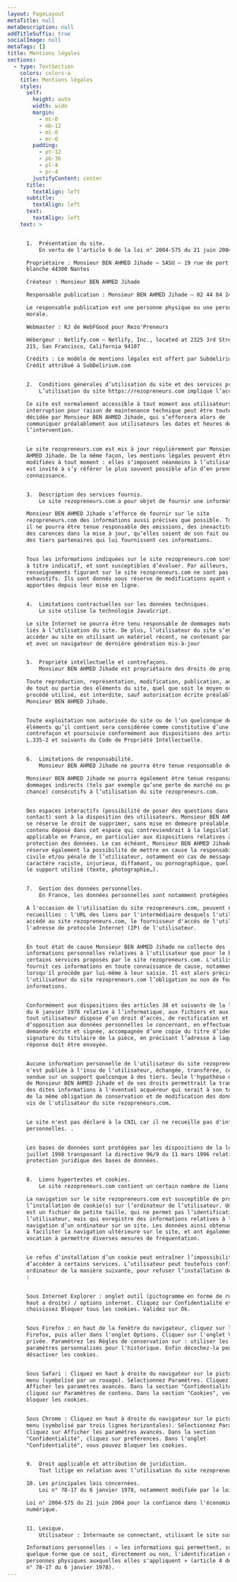 ```yaml
---
layout: PageLayout
metaTitle: null
metaDescription: null
addTitleSuffix: true
socialImage: null
metaTags: []
title: Mentions légales
sections:
  - type: TextSection
    colors: colors-a
    title: Mentions légales
    styles:
      self:
        height: auto
        width: wide
        margin:
          - mt-0
          - mb-12
          - ml-0
          - mr-0
        padding:
          - pt-12
          - pb-36
          - pl-4
          - pr-4
        justifyContent: center
      title:
        textAlign: left
      subtitle:
        textAlign: left
      text:
        textAlign: left
    text: >


      1.  Présentation du site.
          En vertu de l'article 6 de la loi n° 2004-575 du 21 juin 2004 pour la confiance dans l'économie numérique, il est précisé aux utilisateurs du site rezopreneurs.com l'identité des différents intervenants dans le cadre de sa réalisation et de son suivi :

      Propriétaire : Monsieur BEN AHMED Jihade – SASU – 19 rue de port la
      blanche 44300 Nantes

      Créateur : Monsieur BEN AHMED Jihade

      Responsable publication : Monsieur BEN AHMED Jihade – 02 44 84 24 88

      Le responsable publication est une personne physique ou une personne
      morale.

      Webmaster : RJ de WebFGood pour Rezo'Preneurs

      Hébergeur : Netlify.com – Netlify, Inc., located at 2325 3rd Street, Suite
      215, San Francisco, California 94107

      Crédits : Le modèle de mentions légales est offert par Subdelirium.com
      Crédit attribué à SubDelirium.com


      2.  Conditions générales d’utilisation du site et des services proposés.
          L’utilisation du site https://rezopreneurs.com implique l’acceptation pleine et entière des conditions générales d’utilisation ci-après décrites. Ces conditions d’utilisation sont susceptibles d’être modifiées ou complétées à tout moment, les utilisateurs du site rezopreneurs.com sont donc invités à les consulter de manière régulière.

      Ce site est normalement accessible à tout moment aux utilisateurs. Une
      interruption pour raison de maintenance technique peut être toutefois
      décidée par Monsieur BEN AHMED Jihade, qui s’efforcera alors de
      communiquer préalablement aux utilisateurs les dates et heures de
      l’intervention.


      Le site rezopreneurs.com est mis à jour régulièrement par Monsieur BEN
      AHMED Jihade. De la même façon, les mentions légales peuvent être
      modifiées à tout moment : elles s’imposent néanmoins à l’utilisateur qui
      est invité à s’y référer le plus souvent possible afin d’en prendre
      connaissance.


      3.  Description des services fournis.
          Le site rezopreneurs.com a pour objet de fournir une information concernant l’ensemble des activités de la société.

      Monsieur BEN AHMED Jihade s’efforce de fournir sur le site
      rezopreneurs.com des informations aussi précises que possible. Toutefois,
      il ne pourra être tenue responsable des omissions, des inexactitudes et
      des carences dans la mise à jour, qu’elles soient de son fait ou du fait
      des tiers partenaires qui lui fournissent ces informations.


      Tous les informations indiquées sur le site rezopreneurs.com sont données
      à titre indicatif, et sont susceptibles d’évoluer. Par ailleurs, les
      renseignements figurant sur le site rezopreneurs.com ne sont pas
      exhaustifs. Ils sont donnés sous réserve de modifications ayant été
      apportées depuis leur mise en ligne.


      4.  Limitations contractuelles sur les données techniques.
          Le site utilise la technologie JavaScript.

      Le site Internet ne pourra être tenu responsable de dommages matériels
      liés à l’utilisation du site. De plus, l’utilisateur du site s’engage à
      accéder au site en utilisant un matériel récent, ne contenant pas de virus
      et avec un navigateur de dernière génération mis-à-jour


      5.  Propriété intellectuelle et contrefaçons.
          Monsieur BEN AHMED Jihade est propriétaire des droits de propriété intellectuelle ou détient les droits d’usage sur tous les éléments accessibles sur le site, notamment les textes, images, graphismes, logo, icônes, sons, logiciels.

      Toute reproduction, représentation, modification, publication, adaptation
      de tout ou partie des éléments du site, quel que soit le moyen ou le
      procédé utilisé, est interdite, sauf autorisation écrite préalable de :
      Monsieur BEN AHMED Jihade.


      Toute exploitation non autorisée du site ou de l’un quelconque des
      éléments qu’il contient sera considérée comme constitutive d’une
      contrefaçon et poursuivie conformément aux dispositions des articles
      L.335-2 et suivants du Code de Propriété Intellectuelle.


      6.  Limitations de responsabilité.
          Monsieur BEN AHMED Jihade ne pourra être tenue responsable des dommages directs et indirects causés au matériel de l’utilisateur, lors de l’accès au site rezopreneurs.com, et résultant soit de l’utilisation d’un matériel ne répondant pas aux spécifications indiquées au point 4, soit de l’apparition d’un bug ou d’une incompatibilité.

      Monsieur BEN AHMED Jihade ne pourra également être tenue responsable des
      dommages indirects (tels par exemple qu’une perte de marché ou perte d’une
      chance) consécutifs à l’utilisation du site rezopreneurs.com.


      Des espaces interactifs (possibilité de poser des questions dans l’espace
      contact) sont à la disposition des utilisateurs. Monsieur BEN AHMED Jihade
      se réserve le droit de supprimer, sans mise en demeure préalable, tout
      contenu déposé dans cet espace qui contreviendrait à la législation
      applicable en France, en particulier aux dispositions relatives à la
      protection des données. Le cas échéant, Monsieur BEN AHMED Jihade se
      réserve également la possibilité de mettre en cause la responsabilité
      civile et/ou pénale de l’utilisateur, notamment en cas de message à
      caractère raciste, injurieux, diffamant, ou pornographique, quel que soit
      le support utilisé (texte, photographie…).


      7.  Gestion des données personnelles.
          En France, les données personnelles sont notamment protégées par la loi n° 78-87 du 6 janvier 1978, la loi n° 2004-801 du 6 août 2004, l'article L. 226-13 du Code pénal et la Directive Européenne du 24 octobre 1995.

      A l'occasion de l'utilisation du site rezopreneurs.com, peuvent êtres
      recueillies : l'URL des liens par l'intermédiaire desquels l'utilisateur a
      accédé au site rezopreneurs.com, le fournisseur d'accès de l'utilisateur,
      l'adresse de protocole Internet (IP) de l'utilisateur.


      En tout état de cause Monsieur BEN AHMED Jihade ne collecte des
      informations personnelles relatives à l'utilisateur que pour le besoin de
      certains services proposés par le site rezopreneurs.com. L'utilisateur
      fournit ces informations en toute connaissance de cause, notamment
      lorsqu'il procède par lui-même à leur saisie. Il est alors précisé à
      l'utilisateur du site rezopreneurs.com l’obligation ou non de fournir ces
      informations.


      Conformément aux dispositions des articles 38 et suivants de la loi 78-17
      du 6 janvier 1978 relative à l’informatique, aux fichiers et aux libertés,
      tout utilisateur dispose d’un droit d’accès, de rectification et
      d’opposition aux données personnelles le concernant, en effectuant sa
      demande écrite et signée, accompagnée d’une copie du titre d’identité avec
      signature du titulaire de la pièce, en précisant l’adresse à laquelle la
      réponse doit être envoyée.


      Aucune information personnelle de l'utilisateur du site rezopreneurs.com
      n'est publiée à l'insu de l'utilisateur, échangée, transférée, cédée ou
      vendue sur un support quelconque à des tiers. Seule l'hypothèse du rachat
      de Monsieur BEN AHMED Jihade et de ses droits permettrait la transmission
      des dites informations à l'éventuel acquéreur qui serait à son tour tenu
      de la même obligation de conservation et de modification des données vis à
      vis de l'utilisateur du site rezopreneurs.com.


      Le site n'est pas déclaré à la CNIL car il ne recueille pas d'informations
      personnelles. .


      Les bases de données sont protégées par les dispositions de la loi du 1er
      juillet 1998 transposant la directive 96/9 du 11 mars 1996 relative à la
      protection juridique des bases de données.


      8.  Liens hypertextes et cookies.
          Le site rezopreneurs.com contient un certain nombre de liens hypertextes vers d’autres sites, mis en place avec l’autorisation de Monsieur BEN AHMED Jihade. Cependant, Monsieur BEN AHMED Jihade n’a pas la possibilité de vérifier le contenu des sites ainsi visités, et n’assumera en conséquence aucune responsabilité de ce fait.

      La navigation sur le site rezopreneurs.com est susceptible de provoquer
      l’installation de cookie(s) sur l’ordinateur de l’utilisateur. Un cookie
      est un fichier de petite taille, qui ne permet pas l’identification de
      l’utilisateur, mais qui enregistre des informations relatives à la
      navigation d’un ordinateur sur un site. Les données ainsi obtenues visent
      à faciliter la navigation ultérieure sur le site, et ont également
      vocation à permettre diverses mesures de fréquentation.


      Le refus d’installation d’un cookie peut entraîner l’impossibilité
      d’accéder à certains services. L’utilisateur peut toutefois configurer son
      ordinateur de la manière suivante, pour refuser l’installation des cookies
      :


      Sous Internet Explorer : onglet outil (pictogramme en forme de rouage en
      haut a droite) / options internet. Cliquez sur Confidentialité et
      choisissez Bloquer tous les cookies. Validez sur Ok.


      Sous Firefox : en haut de la fenêtre du navigateur, cliquez sur le bouton
      Firefox, puis aller dans l'onglet Options. Cliquer sur l'onglet Vie
      privée. Paramétrez les Règles de conservation sur : utiliser les
      paramètres personnalisés pour l'historique. Enfin décochez-la pour
      désactiver les cookies.


      Sous Safari : Cliquez en haut à droite du navigateur sur le pictogramme de
      menu (symbolisé par un rouage). Sélectionnez Paramètres. Cliquez sur
      Afficher les paramètres avancés. Dans la section "Confidentialité",
      cliquez sur Paramètres de contenu. Dans la section "Cookies", vous pouvez
      bloquer les cookies.


      Sous Chrome : Cliquez en haut à droite du navigateur sur le pictogramme de
      menu (symbolisé par trois lignes horizontales). Sélectionnez Paramètres.
      Cliquez sur Afficher les paramètres avancés. Dans la section
      "Confidentialité", cliquez sur préférences. Dans l'onglet
      "Confidentialité", vous pouvez bloquer les cookies.


      9.  Droit applicable et attribution de juridiction.
          Tout litige en relation avec l’utilisation du site rezopreneurs.com est soumis au droit français. Il est fait attribution exclusive de juridiction aux tribunaux compétents de Paris.

      10. Les principales lois concernées.
          Loi n° 78-17 du 6 janvier 1978, notamment modifiée par la loi n° 2004-801 du 6 août 2004 relative à l'informatique, aux fichiers et aux libertés.

      Loi n° 2004-575 du 21 juin 2004 pour la confiance dans l'économie
      numérique.


      11. Lexique.
          Utilisateur : Internaute se connectant, utilisant le site susnommé.

      Informations personnelles : « les informations qui permettent, sous
      quelque forme que ce soit, directement ou non, l'identification des
      personnes physiques auxquelles elles s'appliquent » (article 4 de la loi
      n° 78-17 du 6 janvier 1978).
---
```


